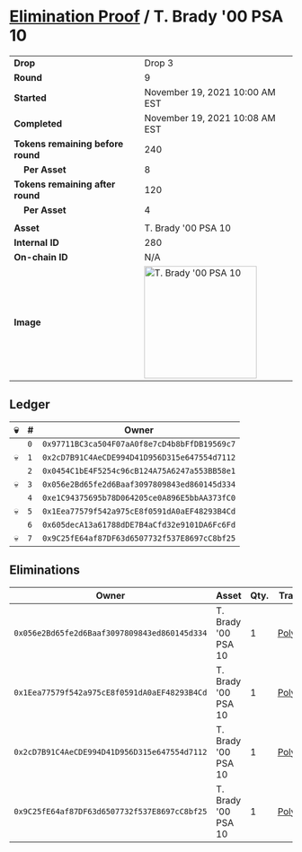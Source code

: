 # [Elimination Proof](./readme.md) / T. Brady &#039;00 PSA 10

|||
|---|---|
| **Drop** | Drop 3 |
| **Round** | 9 |
| **Started** | November 19, 2021 10:00 AM EST |
| **Completed** | November 19, 2021 10:08 AM EST |
| **Tokens remaining before round** | 240 |
| **&nbsp;&nbsp;&nbsp;&nbsp;Per Asset** | 8 |
| **Tokens remaining after round** | 120 |
| **&nbsp;&nbsp;&nbsp;&nbsp;Per Asset** | 4 |
| | |
| **Asset** | T. Brady &#039;00 PSA 10 |
| **Internal ID** | 280 |
| **On-chain ID** | N/A |
| **Image** | <img src="https://tcdn.blokpax.com/94d9199b-dc4c-4d85-8867-a5be74aa0913/d8c12aeebc7e3d7487d52e870b5492b7b97b8893497aca2535ec9595e1d157dc.jpg" height="200" alt="T. Brady &#039;00 PSA 10" /> |

## Ledger

| 💀 | # | Owner |
| --- | --- | --- |
|  | `0` | `0x97711BC3ca504F07aA0f8e7cD4b8bFfDB19569c7` |
| 💀 | `1` | `0x2cD7B91C4AeCDE994D41D956D315e647554d7112` |
|  | `2` | `0x0454C1bE4F5254c96cB124A75A6247a553BB58e1` |
| 💀 | `3` | `0x056e2Bd65fe2d6Baaf3097809843ed860145d334` |
|  | `4` | `0xe1C94375695b78D064205ce0A896E5bbAA373fC0` |
| 💀 | `5` | `0x1Eea77579f542a975cE8f0591dA0aEF48293B4Cd` |
|  | `6` | `0x605decA13a61788dDE7B4aCfd32e9101DA6Fc6Fd` |
| 💀 | `7` | `0x9C25fE64af87DF63d6507732f537E8697cC8bf25` |


## Eliminations

| Owner | Asset | Qty. | Transaction |
| --- | --- | --- | --- |
| `0x056e2Bd65fe2d6Baaf3097809843ed860145d334` | T. Brady '00 PSA 10 | 1 | [Polygonscan](https://polygonscan.com/tx/0xf46455750b7fdc2e940bbd6cf7a5d3bd07ec9b346404eabc4341a3d12663d142) |
| `0x1Eea77579f542a975cE8f0591dA0aEF48293B4Cd` | T. Brady '00 PSA 10 | 1 | [Polygonscan](https://polygonscan.com/tx/0x2908630d80f53d160c6135fa9aa3ac266ecdc31e4b51ffd62f00220823c15feb) |
| `0x2cD7B91C4AeCDE994D41D956D315e647554d7112` | T. Brady '00 PSA 10 | 1 | [Polygonscan](https://polygonscan.com/tx/0xec4c66d124533f6515bbf70cffc111ae799a57bb8cd4f0bc15cadce89541a0fb) |
| `0x9C25fE64af87DF63d6507732f537E8697cC8bf25` | T. Brady '00 PSA 10 | 1 | [Polygonscan](https://polygonscan.com/tx/0x9d660b078c39a9808b63ca663262bf52c4b451fd3f15549085578cd5f7a20498) |
